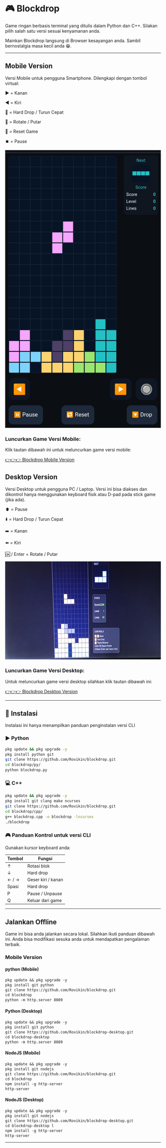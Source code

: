 # 🎮 Blockdrop

Game ringan berbasis terminal yang ditulis dalam Python dan C++.
Silakan pilih salah satu versi sesuai kenyamanan anda.

Mainkan Blockdrop langsung di Browser kesayangan anda. Sambil bernostalgia masa kecil anda 😁.

---

## Mobile Version

Versi Mobile untuk pengguna Smartphone. Dilengkapi dengan tombol virtual:

▶️ = Kanan

◀️ = Kiri

🔽 = Hard Drop / Turun Cepat

🔘 = Rotate / Putar

🔁 = Reset Game

⏹️ = Pause

![Mobile Version](img/mobile.png)

### Luncurkan Game Versi Mobile:

Klik tautan dibawah ini untuk meluncurkan game versi mobile:

[👉👉👉 Blockdrop Mobile Version](
https://rovikin.github.io/blockdrop/)

## Desktop Version

Versi Desktop untuk pengguna PC / Laptop. Versi ini bisa diakses dan dikontrol hanya menggunakan keyboard fisik atau D-pad pada stick game (jika ada).

⬆️ = Pause

⬇️ = Hard Drop / Turun Cepat

➡️ = Kanan

⬅️ = Kiri

🆗 / Enter = Rotate / Putar

![Desktop Version](img/desktop.png)

### Luncurkan Game Versi Desktop:

Untuk meluncurkan game versi desktop silahkan klik tautan dibawah ini:

[👉👉👉 Blockdrop Desktop Version](https://rovikin.github.io/blockdrop-desktop/)

---

## 🧪 Instalasi

Instalasi ini hanya menampilkan panduan penginstalan versi CLI

### ▶️ Python
```bash
pkg update && pkg upgrade -y
pkg install python git
git clone https://github.com/Rovikin/blockdrop.git
cd blockdrop/py/
python blockdrop.py
```

### 💻 C++
```bash
pkg update && pkg upgrade -y
pkg install git clang make ncurses
git clone https://github.com/Rovikin/blockdrop.git
cd blockdrop/cpp/
g++ blockdrop.cpp -o blockdrop -lncurses
./blockdrop
```

### 🎮 Panduan Kontrol untuk versi CLI

Gunakan kursor keyboard anda:

| Tombol | Fungsi            |
|--------|-------------------|
| ↑      | Rotasi blok       |
| ↓      | Hard drop         |
| ← / →  | Geser kiri / kanan|
| Spasi  | Hard drop         |
| P      | Pause / Unpause   |
| Q      | Keluar dari game  |

---

## Jalankan Offline

Game ini bisa anda jalankan secara lokal. Silahkan ikuti panduan dibawah ini. Anda bisa modifikasi sesuka anda untuk mendapatkan pengalaman terbaik.

### Mobile Version

#### python (Mobile)

```
pkg update && pkg upgrade -y
pkg install git python
git clone https://github.com/Rovikin/blockdrop.git
cd blockdrop
python -m http.server 8089
```

#### Python (Desktop)

```
pkg update && pkg upgrade -y
pkg install git python
git clone https://github.com/Rovikin/blockdrop-desktop.git
cd blockdrop-desktop
python -m http.server 8089
```

#### NodeJS (Mobile)

```
pkg update && pkg upgrade -y
pkg install git nodejs
git clone https://github.com/Rovikin/blockdrop.git
cd blockdrop
npm install -g http-server
http-server
```

#### NodeJS (Desktop)

```
pkg update && pkg upgrade -y
pkg install git nodejs
git clone https://github.com/Rovikin/blockdrop-desktop.git
cd blockdrop-desktop l
npm install -g http-server
http-server
```

---
